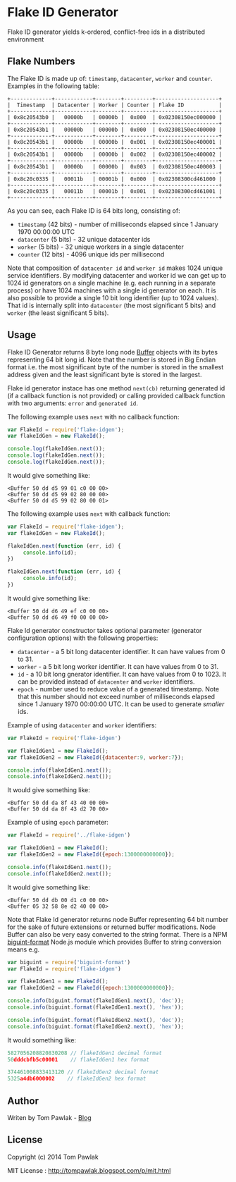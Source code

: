 Flake ID Generator
===========

Flake ID generator yields k-ordered, conflict-free ids in a distributed environment

## Flake Numbers ##

The Flake ID is made up of: `timestamp`, `datacenter`, `worker` and `counter`. Examples in the following table: 
```
+-------------+------------+--------+---------+--------------------+
|  Timestamp  | Datacenter | Worker | Counter | Flake ID           |
+-------------+------------+--------+---------+--------------------+
| 0x8c20543b0 |   00000b   | 00000b |  0x000  | 0x02308150ec000000 |
+-------------+------------+--------+---------+--------------------+
| 0x8c20543b1 |   00000b   | 00000b |  0x000  | 0x02308150ec400000 |
+-------------+------------+--------+---------+--------------------+
| 0x8c20543b1 |   00000b   | 00000b |  0x001  | 0x02308150ec400001 |
+-------------+------------+--------+---------+--------------------+
| 0x8c20543b1 |   00000b   | 00000b |  0x002  | 0x02308150ec400002 |
+-------------+------------+--------+---------+--------------------+
| 0x8c20543b1 |   00000b   | 00000b |  0x003  | 0x02308150ec400003 |
+-------------+------------+--------+---------+--------------------+
| 0x8c20c0335 |   00011b   | 00001b |  0x000  | 0x02308300cd461000 |
+-------------+------------+--------+---------+--------------------+
| 0x8c20c0335 |   00011b   | 00001b |  0x001  | 0x02308300cd461001 |
+-------------+------------+--------+---------+--------------------+
```

As you can see, each Flake ID is 64 bits long, consisting of:
- `timestamp` (42 bits) - number of milliseconds elapsed since 1 January 1970 00:00:00 UTC 
- `datacenter` (5 bits) - 32 unique datacenter ids
- `worker` (5 bits) - 32 unique workers in a single datacenter
- `counter` (12 bits) - 4096 unique ids per millisecond 

Note that composition of `datacenter id` and `worker id` makes 1024 unique service identifiers. By modifying datacenter and worker id we can get up to 1024 id generators on a single machine (e.g. each running in a separate process) or have 1024 machines with a single id generator on each. It is also possible to provide a single 10 bit long identifier (up to 1024 values). That id is internally split into `datacenter` (the most significant 5 bits) and `worker` (the least significant 5 bits).

## Usage ##

Flake ID Generator returns 8 byte long node [Buffer](http://nodejs.org/api/buffer.html) objects with its bytes representing 64 bit long id. Note that the number is stored in Big Endian format i.e. the most significant byte of the number is stored in the smallest address given and the least significant byte is stored in the largest.

Flake id generator instace has one method `next(cb)` returning generated id (if a callback function is not provided) or calling provided callback function with two arguments: `error` and `generated id`.

The following example uses `next` with no callback function:

```js
var FlakeId = require('flake-idgen');
var flakeIdGen = new FlakeId();

console.log(flakeIdGen.next());
console.log(flakeIdGen.next());
console.log(flakeIdGen.next());
```

It would give something like:
```
<Buffer 50 dd d5 99 01 c0 00 00>
<Buffer 50 dd d5 99 02 80 00 00>
<Buffer 50 dd d5 99 02 80 00 01>
```

The following example uses `next` with callback function:
```js
var FlakeId = require('flake-idgen');
var flakeIdGen = new FlakeId();

flakeIdGen.next(function (err, id) {
     console.info(id);
})

flakeIdGen.next(function (err, id) {
     console.info(id);
})
```

It would give something like:
```
<Buffer 50 dd d6 49 ef c0 00 00>
<Buffer 50 dd d6 49 f0 00 00 00>
```

Flake Id generator constructor takes optional parameter (generator configuration options) with the following properties:
- `datacenter` - a 5 bit long datacenter identifier. It can have values from 0 to 31.
- `worker` - a 5 bit long worker identifier. It can have values from 0 to 31.
- `id` - a 10 bit long gnerator identifier. It can have values from 0 to 1023. It can be provided instead of `datacenter` and `worker` identifiers.
- `epoch` - number used to reduce value of a generated timestamp. Note that this number should not exceed number of milliseconds elapsed since 1 January 1970 00:00:00 UTC. It can be used to generate _smaller_ ids.

Example of using `datacenter` and `worker` identifiers:
```js
var FlakeId = require('flake-idgen')

var flakeIdGen1 = new FlakeId();
var flakeIdGen2 = new FlakeId({datacenter:9, worker:7});

console.info(flakeIdGen1.next());
console.info(flakeIdGen2.next());
```

It would give something like:
```
<Buffer 50 dd da 8f 43 40 00 00>
<Buffer 50 dd da 8f 43 d2 70 00>
```

Example of using `epoch` parameter:
```js
var FlakeId = require('../flake-idgen')

var flakeIdGen1 = new FlakeId();
var flakeIdGen2 = new FlakeId({epoch:1300000000000});

console.info(flakeIdGen1.next());
console.info(flakeIdGen2.next());
```

It would give something like:
```
<Buffer 50 dd db 00 d1 c0 00 00>
<Buffer 05 32 58 8e d2 40 00 00>
```

Note that Flake Id generator returns node Buffer representing 64 bit number for the sake of future extensions or returned buffer modifications. Node Buffer can also be very easy converted to the string format. There is a NPM [biguint-format](https://npmjs.org/package/biguint-format) Node.js module which provides Buffer to string conversion means e.g.

```js
var biguint = require('biguint-format')
var FlakeId = require('flake-idgen')

var flakeIdGen1 = new FlakeId();
var flakeIdGen2 = new FlakeId({epoch:1300000000000});

console.info(biguint.format(flakeIdGen1.next(), 'dec'));
console.info(biguint.format(flakeIdGen1.next(), 'hex'));

console.info(biguint.format(flakeIdGen2.next(), 'dec'));
console.info(biguint.format(flakeIdGen2.next(), 'hex'));
```

It would something like:
```js
5827056208820830208 // flakeIdGen1 decimal format
50dddcbfb5c00001    // flakeIdGen1 hex format

374461008833413120 // flakeIdGen2 decimal format
5325a4db6000002    // flakeIdGen2 hex format
```

## Author ##
Writen by Tom Pawlak - [Blog](http://tompawlak.blogspot.co.uk)

## License ##

Copyright (c) 2014 Tom Pawlak

MIT License : http://tompawlak.blogspot.com/p/mit.html
